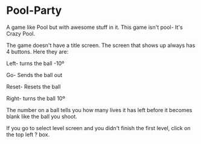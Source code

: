 # Pool-Party
A game like Pool but with awesome stuff in it. This game isn't pool- It's Crazy Pool.




The game doesn't have a title screen. The screen that shows up always has 4 buttons. Here they are:



Left- turns the ball -10º

Go- Sends the ball out

Reset- Resets the ball

Right- turns the ball 10º



The number on a ball tells you how many lives it has left before it becomes blank like the ball you shoot.

If you go to select level screen and you didn't finish the first level, click on the top left ? box.

